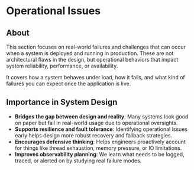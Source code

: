 # Operational Issues

## About

This section focuses on real-world failures and challenges that can occur when a system is deployed and running in production. These are not architectural flaws in the design, but operational behaviors that impact system reliability, performance, or availability.

It covers how a system behaves under load, how it fails, and what kind of failures you can expect once the application is live.

## Importance in System Design

* **Bridges the gap between design and reality**: Many systems look good on paper but fail in real-world usage due to operational oversights.
* **Supports resilience and fault tolerance**: Identifying operational issues early helps design more robust recovery and fallback strategies.
* **Encourages defensive thinking**: Helps engineers proactively account for things like thread exhaustion, memory pressure, or IO limitations.
* **Improves observability planning**: We learn what needs to be logged, traced, or alerted on by studying real failure modes.
